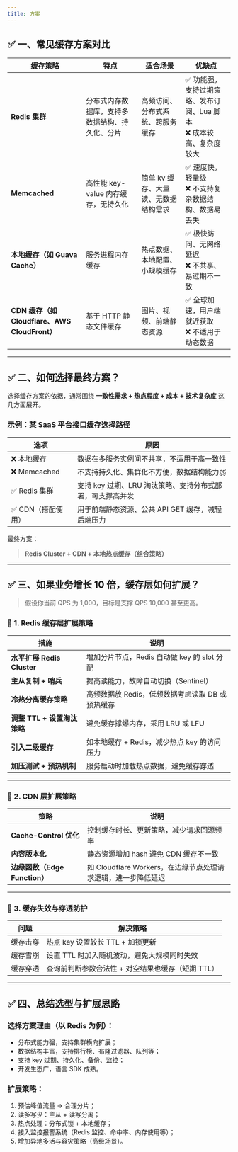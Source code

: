 ```yaml
---
title: 方案
---
```



## ✅ 一、常见缓存方案对比

| 缓存策略                                    | 特点                      | 适合场景                 | 优缺点                                      |
| --------------------------------------- | ----------------------- | -------------------- | ---------------------------------------- |
| **Redis 集群**                            | 分布式内存数据库，支持多数据结构、持久化、分片 | 高频访问、分布式系统、跨服务缓存     | ✅ 功能强，支持过期策略、发布订阅、Lua 脚本<br>❌ 成本较高、复杂度较大 |
| **Memcached**                           | 高性能 key-value 内存缓存，无持久化 | 简单 kv 缓存、大量读、无数据结构需求 | ✅ 速度快，轻量级<br>❌ 不支持复杂数据结构、数据易丢失           |
| **本地缓存（如 Guava Cache）**                 | 服务进程内存缓存                | 热点数据、本地配置、小规模缓存      | ✅ 极快访问、无网络延迟<br>❌ 不共享、易过期不一致             |
| **CDN 缓存（如 Cloudflare、AWS CloudFront）** | 基于 HTTP 静态文件缓存          | 图片、视频、前端静态资源         | ✅ 全球加速，用户端就近获取<br>❌ 不适用于动态数据             |

---

## ✅ 二、如何选择最终方案？

选择缓存方案的依据，通常围绕 **一致性需求 + 热点程度 + 成本 + 技术复杂度** 这几方面展开。

### 示例：某 SaaS 平台接口缓存选择路径

| 选项          | 原因                                |
| ----------- | --------------------------------- |
| ❌ 本地缓存      | 数据在多服务实例间不共享，不适用于高一致性             |
| ❌ Memcached | 不支持持久化、集群化不方便，数据结构能力弱             |
| ✅ Redis 集群  | 支持 key 过期、LRU 淘汰策略、支持分布式部署，可支撑高并发 |
| ✅ CDN（搭配使用） | 用于前端静态资源、公共 API GET 缓存，减轻后端压力     |

最终方案：

> **Redis Cluster + CDN + 本地热点缓存（组合策略）**

---

## ✅ 三、如果业务增长 10 倍，缓存层如何扩展？

> 假设你当前 QPS 为 1,000，目标是支撑 QPS 10,000 甚至更高。

### 🔹 1. **Redis 缓存层扩展策略**

| 措施                     | 说明                             |
| ---------------------- | ------------------------------ |
| **水平扩展 Redis Cluster** | 增加分片节点，Redis 自动做 key 的 slot 分配 |
| **主从复制 + 哨兵**          | 提高读能力，故障自动切换（Sentinel）         |
| **冷热分离缓存策略**           | 高频数据放 Redis，低频数据考虑读取 DB 或预热缓存  |
| **调整 TTL + 设置淘汰策略**    | 避免缓存撑爆内存，采用 LRU 或 LFU          |
| **引入二级缓存**             | 如本地缓存 + Redis，减少热点 key 的访问压力   |
| **加压测试 + 预热机制**        | 服务启动时加载热点数据，避免缓存穿透             |

---

### 🔹 2. **CDN 层扩展策略**

| 策略                      | 说明                                       |
| ----------------------- | ---------------------------------------- |
| **Cache-Control 优化**    | 控制缓存时长、更新策略，减少请求回源频率                     |
| **内容版本化**               | 静态资源增加 hash 避免 CDN 缓存不一致                 |
| **边缘函数（Edge Function）** | 如 Cloudflare Workers，在边缘节点处理请求逻辑，进一步降低延迟 |

---

### 🔹 3. **缓存失效与穿透防护**

| 问题   | 解决策略                         |
| ---- | ---------------------------- |
| 缓存击穿 | 热点 key 设置较长 TTL + 加锁更新       |
| 缓存雪崩 | 设置 TTL 时加入随机波动，避免大规模同时失效     |
| 缓存穿透 | 查询前判断参数合法性 + 对空结果也缓存（短期 TTL） |

---

## ✅ 四、总结选型与扩展思路

### 选择方案理由（以 Redis 为例）：

* 分布式能力强，支持集群横向扩展；
* 数据结构丰富，支持排行榜、布隆过滤器、队列等；
* 支持 key 过期、持久化、备份、监控；
* 开发生态广，语言 SDK 成熟。

### 扩展策略：

1. 预估峰值流量 → 合理分片；
2. 读多写少：主从 + 读写分离；
3. 热点处理：分布式锁 + 本地缓存；
4. 接入监控报警系统（Redis 监控、命中率、内存使用等）；
5. 增加异地多活与容灾策略（高级场景）。